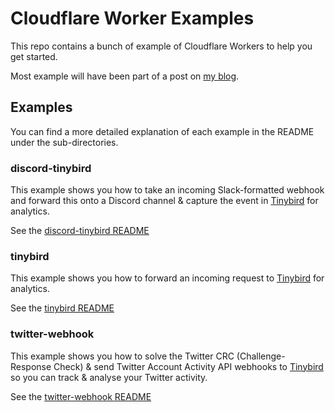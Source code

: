 # Cloudflare Worker Examples

This repo contains a bunch of example of Cloudflare Workers to help you get started.

Most example will have been part of a post on [my blog](https://alasdairb.com).

## Examples

You can find a more detailed explanation of each example in the README under the sub-directories.

### discord-tinybird

This example shows you how to take an incoming Slack-formatted webhook and forward this onto a Discord channel & capture the event in [Tinybird](https://tinybird.co) for analytics.

See the [discord-tinybird README](./discord-tinybird/README.md)

### tinybird

This example shows you how to forward an incoming request to [Tinybird](https://tinybird.co) for analytics.

See the [tinybird README](./tinybird/README.md)

### twitter-webhook

This example shows you how to solve the Twitter CRC (Challenge-Response Check) & send Twitter Account Activity API webhooks to [Tinybird](https://tinybird.co) so you can track & analyse your Twitter activity.

See the [twitter-webhook README](./twitter-webhook/README.md)

